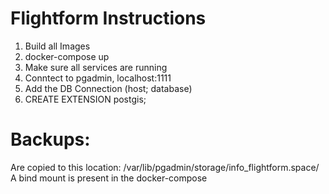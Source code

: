 # Flightform Instructions

1. Build all Images
2. docker-compose up
3. Make sure all services are running
4. Conntect to pgadmin, localhost:1111
5. Add the DB Connection  (host; database)
6. CREATE EXTENSION postgis;

# Backups:

Are copied to this location:  /var/lib/pgadmin/storage/info_flightform.space/
A bind mount is present in the docker-compose